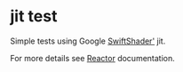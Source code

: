 # jit test

Simple tests using Google [SwiftShader'](https://swiftshader.googlesource.com/SwiftShader) jit.

For more details see [Reactor](https://swiftshader.googlesource.com/SwiftShader/+/HEAD/docs/Reactor.md) documentation.
